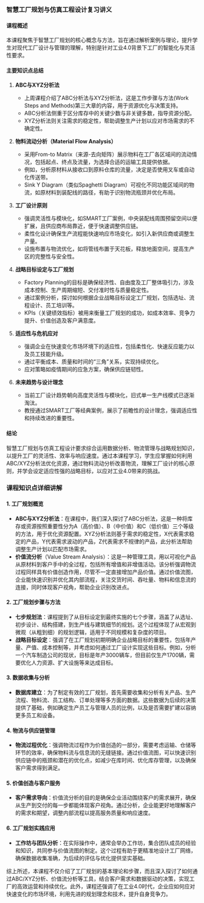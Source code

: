 ### 智慧工厂规划与仿真工程设计复习讲义

#### 课程概述

本课程聚焦于智慧工厂规划的核心概念与方法，旨在通过解析案例与理论，提升学生对现代工厂设计与管理的理解，特别是针对工业4.0背景下工厂的智能化与灵活性要求。

#### 主要知识点总结

1. **ABC与XYZ分析法**
   
   - 上周课程介绍了ABC分析法与XYZ分析法，这是工作步骤与方法(Work Steps and Methods)第三大章的内容，用于资源优化与决策支持。
   - ABC分析法侧重于区分库存中的关键少数与非关键多数，指导资源分配。
   - XYZ分析法则关注需求的稳定性，帮助调整生产计划以应对市场需求的不确定性。

2. **物料流动分析（Material Flow Analysis）**
   
   - 采用From-to Matrix（来源-去向矩阵）展示物料在工厂各区域间的流动情况，包括起点、终点及流量，为选择合适的运输工具提供依据。
   - 例如，分析原材料从接收口到原料仓库的流量，决定是否使用叉车或自动化传送带。
   - Sink Y Diagram（类似Spaghetti Diagram）可视化不同功能区域间的物流，如原材料到装配线的路径，有助于识别物流瓶颈并优化布局。

3. **工厂设计原则**
   
   - 强调灵活性与模块化，如SMART工厂案例，中央装配线周围预留空间以便扩展，且供应商布局靠近，便于快速调整供应链。
   - 柔性化设计确保生产流程能快速响应市场变化，如引入新供应商或调整生产量。
   - 设施布置与物流优化，如将管线布置于天花板，释放地面空间，提高生产区的完整性与安全性。

4. **战略目标设定与工厂规划**
   
   - Factory Planning的目标是确保经济性、自由度及工厂整体吸引力，涉及成本控制、生产周期缩短、交付准时性与质量稳定性。
   - 通过案例分析，探讨如何根据企业战略目标设定工厂规划，包括选址、流程设计、员工培训等。
   - KPIs（关键绩效指标）被用来衡量工厂规划的成功，如成本效率、竞争力提升、价值创造及客户满意度。

5. **适应性与危机应对**
   
   - 强调企业在快速变化市场环境下的适应性，包括柔性化、快速反应能力以及员工技能升级。
   - 通过平衡成本、质量和时间的“三角”关系，实现持续优化。
   - 应对策略如疫情期间的应急方案，确保供应链韧性。

6. **未来趋势与设计理念**
   
   - 当前工厂设计趋势朝向高度灵活性与模块化，旧式单一生产线模式已逐渐淘汰。
   - 教授通过SMART工厂等经典案例，展示了前瞻性的设计理念，强调适应性和持续改进的重要性。

#### 结论

智慧工厂规划与仿真工程设计要求综合运用数据分析、物流管理与战略规划知识，以提升工厂的灵活性、效率与响应速度。通过本课程学习，学生应掌握如何利用ABC/XYZ分析法优化资源，通过物料流动分析改善物流，理解工厂设计的核心原则，并学会设定适应性强的战略目标，以应对工业4.0带来的挑战。

### 课程知识点详细讲解

#### 1. 工厂规划概览

- **ABC与XYZ分析法**：在课程中，我们深入探讨了ABC分析法，这是一种将库存或资源按照重要性分为A（高价值）、B（中价值）和C（低价值）三个等级的方法，用于优化资源配置。XYZ分析法则基于需求的稳定性，X代表需求稳定的产品，Y代表需求波动的产品，Z代表需求不规律的产品，此分析法帮助调整生产计划以匹配市场需求。
- **价值流分析**（Value Stream Analysis）：这是一种管理工具，用以可视化产品从原材料到客户手中的全过程，包括所有增值和非增值活动。该分析强调物流过程同样具有价值创造作用，尽管不一定直接增加产品价值。通过价值流图，企业能快速识别并优化其内部流程，关注交货时间、吞吐量、物料和信息流的连接，同时体现客户视角，帮助企业识别改进点。

#### 2. 工厂规划步骤与方法

- **七步规划法**：课程提到了从目标设定到最终实施的七个步骤，涵盖了从选址、初步设计、结构搭建，到生产线与建筑细节的规划。这个过程体现了从宏观到微观（从粗到细）的规划逻辑，适用于不同规模和复杂度的项目。
- **战略目标设定**：强调了在工厂规划初期明确企业战略目标的重要性，包括年产量、产值、成本控制等，并考虑如何通过工厂设计实现这些目标。例如，分析一个汽车制造公司的现状，目标是年产3000辆车，但目前仅生产1700辆，需要优化人力资源、扩大设施等来达成目标。

#### 3. 数据收集与分析

- **数据库建立**：为了制定有效的工厂规划，首先需要收集和分析有关产品、生产流程、物料流、员工结构、订单处理等多方面的数据。这些数据为后续的决策提供了基础，例如确定生产员工与管理人员的比例，以及是否需要扩建以容纳更多员工和设备。

#### 4. 物流与供应链管理

- **物流过程优化**：强调物流过程作为价值创造的一部分，需要考虑运输、仓储等环节的效率，确保物料流与信息流的无缝链接。通过价值流图，可以快速识别供应链中的瓶颈和潜在的优化点，如减少在库时间、优化库存管理，以及确保客户需求得到满足。

#### 5. 价值创造与客户服务

- **客户需求导向**：价值流分析的目的是确保企业活动围绕客户的需求展开，确保从生产到交付的每一步都能体现客户视角。通过分析，企业能更好地理解客户的需求和期望，调整内部流程以提高服务质量和响应速度。

#### 6. 工厂规划实践应用

- **工作坊与团队分析**：在实际操作中，通常会举办工作坊，集合团队成员的经验和知识，共同参与价值流图的制定。这个过程有助于更精准地设计工厂网络，确保数据收集准确，为后续的评估与优化提供坚实基础。

综上所述，本课程不仅介绍了工厂规划的基本理论和步骤，而且深入探讨了如何通过ABC/XYZ分析、价值流分析等工具，结合客户需求和数据驱动的决策，实现工厂的高效运营和持续优化。此外，课程还强调了在工业4.0时代，企业应如何应对快速变化的市场环境，利用先进的规划理念和技术，提升自身竞争力。

